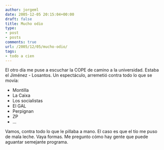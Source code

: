 ```yaml
---
author: jorgeml
date: 2005-12-05 20:15:04+00:00
draft: false
title: Mucho odio
type: 
- post
- posts
comments: true
url: /2005/12/05/mucho-odio/
tags:
- todo a cien
---
```


El otro día me puse a escuchar la COPE de camino a la universidad. Estaba el Jiménez - Losantos. Un espectáculo, arremetió contra todo lo que se movía:

* Montilla
* La Caixa
* Los socialistas
* El GAL
* Perpignan
* ZP
* ...

Vamos, contra todo lo que le pillaba a mano. El caso es que el tío me puso de mala leche. Vaya formas. Me pregunto cómo hay gente que puede aguantar semejante programa.
